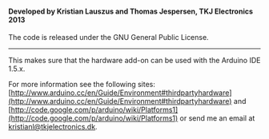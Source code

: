 #### Developed by Kristian Lauszus and Thomas Jespersen, TKJ Electronics 2013

The code is released under the GNU General Public License.
_________

This makes sure that the hardware add-on can be used with the Arduino IDE 1.5.x.

For more information see the following sites: [http://www.arduino.cc/en/Guide/Environment#thirdpartyhardware](http://www.arduino.cc/en/Guide/Environment#thirdpartyhardware) and [http://code.google.com/p/arduino/wiki/Platforms1](http://code.google.com/p/arduino/wiki/Platforms1)
or send me an email at <kristianl@tkjelectronics.dk>.